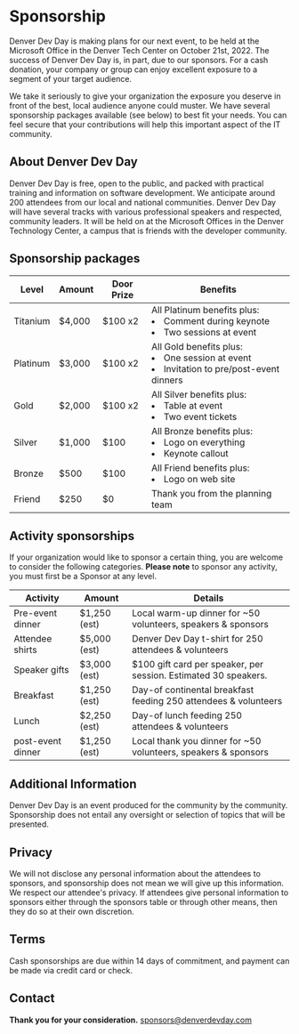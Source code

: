 # Sponsorship

Denver Dev Day is making plans for our next event, to be held at the Microsoft Office in the Denver Tech Center on October 21st, 2022. 
The success of Denver Dev Day is, in part, due to our sponsors. For a cash donation, your company or group can enjoy excellent exposure 
to a segment of your target audience.

We take it seriously to give your organization the exposure you deserve in front of the best, local audience anyone could muster. 
We have several sponsorship packages available (see below) to best fit your needs. You can feel secure that your contributions will 
help this important aspect of the IT community.

## About Denver Dev Day
Denver Dev Day is free, open to the public, and packed with practical training and information on software development. We anticipate 
around 200 attendees from our local and national communities. Denver Dev Day will have several tracks with various professional speakers 
and respected, community leaders. It will be held on at the Microsoft Offices in the Denver Technology Center, a campus that is
friends with the developer community.

## Sponsorship packages

|Level    |Amount |Door Prize |Benefits
|-|-|-|-
|Titanium |$4,000 |$100 x2    |All Platinum benefits plus: <li/>Comment during keynote <li/>Two sessions at event
|Platinum |$3,000 |$100 x2    |All Gold benefits plus: <li/>One session at event <li/>Invitation to pre/post-event dinners
|Gold     |$2,000 |$100 x2    |All Silver benefits plus: <li/>Table at event <li />Two event tickets
|Silver   |$1,000 |$100       |All Bronze benefits plus: <li/>Logo on everything <li/>Keynote callout
|Bronze   |$500   |$100       |All Friend benefits plus: <li/>Logo on web site
|Friend   |$250   |$0         |Thank you from the planning team

## Activity sponsorships

If your organization would like to sponsor a certain thing, you are welcome to consider the following categories. 
**Please note** to sponsor any activity, you must first be a Sponsor at any level.

|Activity |Amount |Details
|-|-|-
|Pre-event dinner   |$1,250 (est)   |Local warm-up dinner for ~50 volunteers, speakers & sponsors
|Attendee shirts    |$5,000 (est)   |Denver Dev Day t-shirt for 250 attendees & volunteers
|Speaker gifts      |$3,000 (est)   |$100 gift card per speaker, per session. Estimated 30 speakers.
|Breakfast          |$1,250 (est)   |Day-of continental breakfast feeding 250 attendees & volunteers
|Lunch              |$2,250 (est)   |Day-of lunch feeding 250 attendees & volunteers
|post-event dinner  |$1,250 (est)   |Local thank you dinner for ~50 volunteers, speakers & sponsors

## Additional Information

Denver Dev Day is an event produced for the community by the community. Sponsorship does not entail any oversight or selection of topics that will be presented.

## Privacy 

We will not disclose any personal information about the attendees to sponsors, and sponsorship does not mean we will give up this information. We respect our attendee's privacy. If attendees give personal information to sponsors either through the sponsors table or through other means, then they do so at their own discretion.

## Terms

Cash sponsorships are due within 14 days of commitment, and payment can be made via credit card or check.

## Contact

**Thank you for your consideration.**
sponsors@denverdevday.com

